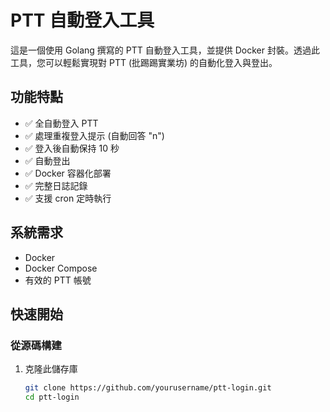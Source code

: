 # PTT 自動登入工具

這是一個使用 Golang 撰寫的 PTT 自動登入工具，並提供 Docker 封裝。透過此工具，您可以輕鬆實現對 PTT (批踢踢實業坊) 的自動化登入與登出。

## 功能特點

- ✅ 全自動登入 PTT
- ✅ 處理重複登入提示 (自動回答 "n")
- ✅ 登入後自動保持 10 秒
- ✅ 自動登出
- ✅ Docker 容器化部署
- ✅ 完整日誌記錄
- ✅ 支援 cron 定時執行

## 系統需求

- Docker
- Docker Compose
- 有效的 PTT 帳號

## 快速開始

### 從源碼構建

1. 克隆此儲存庫
   ```bash
   git clone https://github.com/yourusername/ptt-login.git
   cd ptt-login
